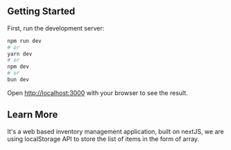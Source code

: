 ## Getting Started

First, run the development server:

```bash
npm run dev
# or
yarn dev
# or
npm dev
# or
bun dev
```

Open [http://localhost:3000](http://localhost:3000) with your browser to see the result.

## Learn More

It's a web based inventory management application, built on nextJS, we are using localStorage API to store the list of items in the form of array.